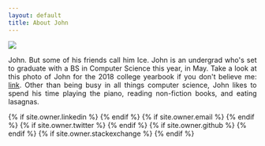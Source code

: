 ```yaml
---
layout: default
title: About John
---
```

<img src="https://i.imgur.com/FzL3AM2.jpg"/>
<p align="justify">John. But some of his friends call him Ice. John is an undergrad who's set to graduate with a BS in Computer Science this year, in May. Take a look at this photo of John for the 2018 college yearbook if you don't believe me: <a href="/photos/jpamata-bscs.JPG">link</a>. Other than being busy in all things computer science, John likes to spend his time playing the piano, reading non-fiction books, and eating lasagnas.</p>
<div class="pagination">
  {% if site.owner.linkedin %}
    <a href="{{ site.owner.linkedin }}" class="social-media-icons"><i class="fa fa-2x fa-linkedin" aria-hidden="true"></i></a>
  {% endif %}
  {% if site.owner.email %}
    <a href="mailto:{{ site.owner.email }}" class="social-media-icons"><i class="fa fa-2x fa-envelope" aria-hidden="true"></i></a>
  {% endif %}
  {% if site.owner.twitter %}
    <a href="{{ site.owner.twitter }}" class="social-media-icons"><i class="fa fa-2x fa-twitter" aria-hidden="true"></i></a>
  {% endif %}
  {% if site.owner.github %}
    <a href="{{ site.owner.github }}" class="social-media-icons"><i class="fa fa-2x fa-github" aria-hidden="true"></i></a>
  {% endif %}
  {% if site.owner.stackexchange %}
    <a href="{{ site.owner.stackexchange }}" class="social-media-icons"><i class="fa fa-2x fa-stack-overflow" aria-hidden="true"></i></a>
  {% endif %}
</div>
